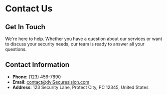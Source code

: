 # Contact Us

## Get In Touch
We're here to help. Whether you have a question about our services or want to discuss your security needs, our team is ready to answer all your questions.

## Contact Information
- **Phone**: (123) 456-7890
- **Email**: contact@dvlSecuresision.com
- **Address**: 123 Security Lane, Protect City, PC 12345, United States
